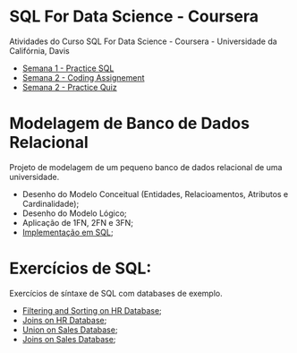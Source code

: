 # SQL For Data Science - Coursera

Atividades do Curso SQL For Data Science - Coursera - Universidade da Califórnia, Davis

- [Semana 1 - Practice SQL](https://github.com/rafaelpavan95/database_modelling/blob/main/W1_Practice.sql)
- [Semana 2 - Coding Assignement](https://github.com/rafaelpavan95/database_modelling/blob/main/W2_CodingAssignment.sql)
- [Semana 2 - Practice Quiz](https://github.com/rafaelpavan95/database_modelling/blob/main/W2_PracticeQuiz.sql)



# Modelagem de Banco de Dados Relacional

Projeto de modelagem de um pequeno banco de dados relacional de uma universidade.


- Desenho do Modelo Conceitual (Entidades, Relacioamentos, Atributos e Cardinalidade);
- Desenho do Modelo Lógico;
- Aplicação de 1FN, 2FN e 3FN;
- [Implementação em SQL](https://github.com/rafaelpavan95/SQL_Learning/blob/main/implementacao.sql);



# Exercícios de SQL:

Exercícios de síntaxe de SQL com databases de exemplo.

- [Filtering and Sorting on HR Database](https://github.com/rafaelpavan95/database_modelling/blob/main/HR_db_exercises.sql);
- [Joins on HR Database](https://github.com/rafaelpavan95/database_modelling/blob/main/joins_HR_db.sql);
- [Union on Sales Database](https://github.com/rafaelpavan95/database_modelling/blob/main/union_sales_db.sql);
- [Joins on Sales Database](https://github.com/rafaelpavan95/database_modelling/blob/main/joins_sales.sql);


